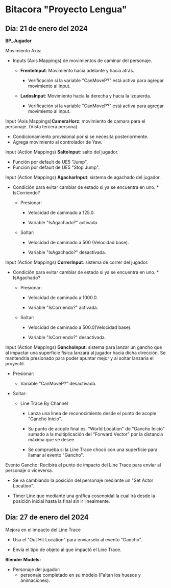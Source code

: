 # Bitacora "Proyecto Lengua"

## Día: 21 de enero del 2024
**BP_Jugador**

Movimiento Axis:
* Inputs (Axis Mappings) de movimientos de caminar del personaje.

    * **FrenteInput**: Movimiento hacia adelante y hacia atrás.
        * Verificación si la variable "CanMoveP?" está activa para agregar movimiento al input.

    * **LadosInput**: Movimiento hacia la derecha y hacia la izquierda.
        * Verificación si la variable "CanMoveP?" está activa para agregar movimiento al input.

Input (Axis Mappings)**CameraHorz**: movimiento de camara para el personaje. (Vista tercera persona)
* Condicionamiento provisional por si se necesita posteriormente.
* Agrega movimiento al controlador de Yaw.

Input (Action Mappings) **SaltoInput**: salto del jugador.
* Función por default de UE5 "Jump".
* Función por default de UE5 "Stop Jump".

Input (Action Mappings) **AgacharInput**: sistema de agachado del jugador.
* Condición para evitar cambiar de estado si ya se encuentra en uno.
        * IsCorriendo?
    * Presionar:

        * Velocidad de caminado a 125.0.

        * Variable "IsAgachado?" activada.

    * Soltar: 

        * Velocidad de caminado a 500 (Velocidad base).

        * Variable "IsAgachado?" desactivada.

Input (Action Mappings) **CorrerInput**: sistema de correr del jugador.
* Condición para evitar cambiar de estado si ya se encuentra en uno.
        * IsAgachado?
    
    * Presionar:

        * Velocidad de caminado a 1000.0.

        * Variable "IsCorriendo?" activada.

    * Soltar:

        * Velocidad de caminado a 500.0(Velocidad base).

        * Variable "IsCorriendo?" desactivada.


Input (Action Mappings) **GanchoInput**: sistema para lanzar un gancho que al impactar una superficie física lanzará al jugador hacia dicha dirección. Se mantendría presionado para poder apuntar mejor y al soltar lanzaría el proyectil.

* Presionar: 

    * Variable "CanMoveP?" desactivada.

* Soltar:

    * Line Trace By Channel
            
        * Lanza una linea de reconocimiento desde el punto de acople "Gancho Inicio".

        * Su punto de acople final es: "World Location" de "Gancho Inicio" sumado a la multiplicación del "Forward Vector" por la distancia máxima que se desee.

        * Se comprueba si la Line Trace chocó con una superficie para llamar al evento "Gancho".

Evento Gancho: Recibirá el punto de impacto del Line Trace para envíar al personaje o viceversa.
* Se va cambiando la posición del personaje mediante un "Set Actor Location".

* Timer Line que mediante una gráfica cosenoidal la cual irá desde la posición inicial hasta la final sin ir linealmente.

## Día: 27 de enero del 2024

Mejora en el impacto del Line Trace
* Usa el "Out Hit Location" para enviarselo al evento "Gancho".

* Envía el tipo de objeto al que impactó el Line Trace.

**Blender Models:**
* Personaje del jugador:
    * personaje completado en su modelo (Faltan los huesos y animaciones).
